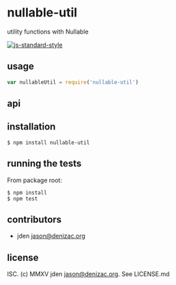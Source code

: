 # nullable-util
utility functions with Nullable

[![js-standard-style](https://cdn.rawgit.com/feross/standard/master/badge.svg)](https://github.com/feross/standard)


## usage
```js
var nullableUtil = require('nullable-util')
```


## api


## installation

    $ npm install nullable-util


## running the tests

From package root:

    $ npm install
    $ npm test


## contributors

- jden <jason@denizac.org>


## license

ISC. (c) MMXV jden <jason@denizac.org>. See LICENSE.md
